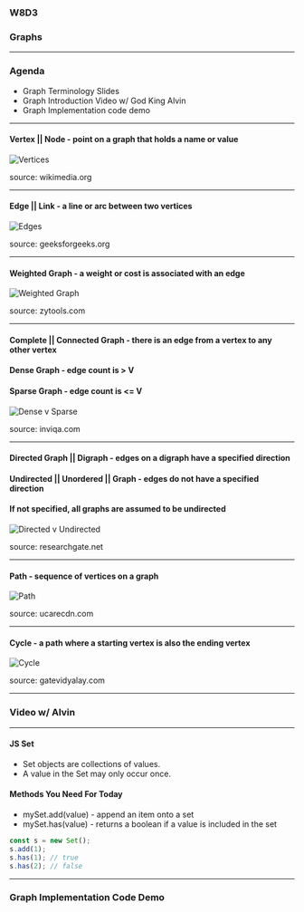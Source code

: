 ### W8D3
### Graphs

---

### Agenda

* Graph Terminology Slides
* Graph Introduction Video w/ God King Alvin
* Graph Implementation code demo

---

#### Vertex || Node - point on a graph that holds a name or value

![Vertices](https://upload.wikimedia.org/wikipedia/commons/thumb/5/5b/6n-graf.svg/1200px-6n-graf.svg.png)

source: wikimedia.org

---

#### Edge || Link - a line or arc between two vertices

![Edges](https://www.geeksforgeeks.org/wp-content/uploads/undirectedgraph.png)

source: geeksforgeeks.org

---

#### Weighted Graph - a weight or cost is associated with an edge

![Weighted Graph](https://zytools.zybooks.com/zyAuthor/DiscreteMath/25/IMAGES/embedded_image631dlA2bWxfUcxrFTcOic5s8ihoKMqUyEvIoS5dJtw-GPk_10_Bs2ItdkpPk.png)

source: zytools.com

---

#### Complete || Connected Graph - there is an edge from a vertex to any other vertex
#### Dense Graph - edge count is > V
#### Sparse Graph - edge count is <= V

![Dense v Sparse](https://inviqa.com/sites/default/files/inline-images/edges.png)

source: inviqa.com

---

#### Directed Graph || Digraph - edges on a digraph have a specified direction
#### Undirected || Unordered || Graph - edges do not have a specified direction
#### If not specified, all graphs are assumed to be undirected

![Directed v Undirected](https://www.researchgate.net/profile/Debojoti_Kuzur/publication/282653028/figure/fig2/AS:282176378687493@1444287499817/Directed-and-Undirected-graph-Ref-7.png)

source: researchgate.net

---

#### Path - sequence of vertices on a graph

![Path](https://ucarecdn.com/a67cb888-aa0c-424b-8c7f-847e38dd5691/)

source: ucarecdn.com

---

#### Cycle - a path where a starting vertex is also the ending vertex

![Cycle](https://www.gatevidyalay.com/wp-content/uploads/2018/06/Cycle-Graph-Examples.png)

source: gatevidyalay.com

---

### Video w/ Alvin

---

#### JS Set

* Set objects are collections of values. 
* A value in the Set may only occur once.

#### Methods You Need For Today

* mySet.add(value) - append an item onto a set
* mySet.has(value) - returns a boolean if a value is included in the set

```js
const s = new Set();
s.add(1);
s.has(1); // true
s.has(2); // false
```

---

### Graph Implementation Code Demo

